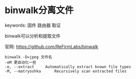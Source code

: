 # binwalk分离文件

keywords: 固件 路由器 取证

binwalk可以分析和提取文件

官网: https://github.com/ReFirmLabs/binwalk

```
binwalk -D=jpeg 文件名
-eM 更自动化一些
-e, --extract     Automatically extract known file types
-M, --matryoshka      Recursively scan extracted files
```
